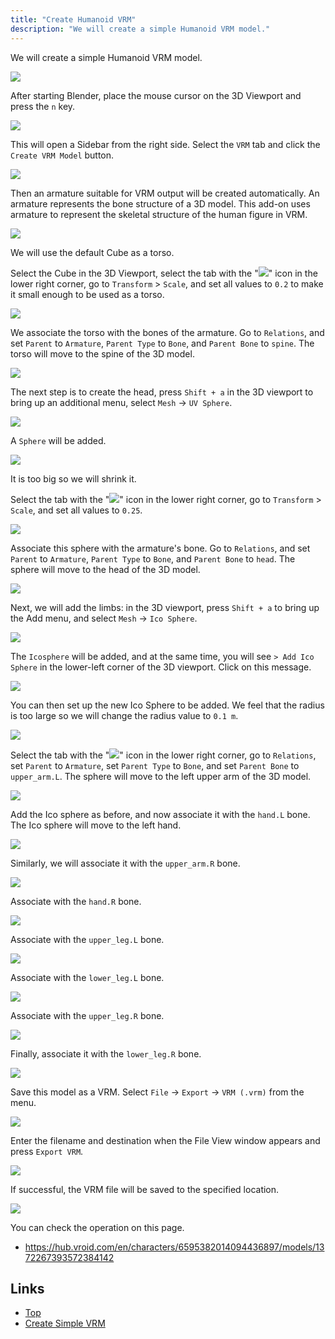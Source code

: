 ```yaml
---
title: "Create Humanoid VRM"
description: "We will create a simple Humanoid VRM model."
---
```


We will create a simple Humanoid VRM model.

![](/assets/images/humanoid.gif)

After starting Blender, place the mouse cursor on the 3D Viewport and press the
`n` key.

![](1.png)

This will open a Sidebar from the right side. Select the `VRM` tab and click the
`Create VRM Model` button.

![](2.png)

Then an armature suitable for VRM output will be created automatically. An
armature represents the bone structure of a 3D model. This add-on uses armature
to represent the skeletal structure of the human figure in VRM.

![](3.png)

We will use the default Cube as a torso.

Select the Cube in the 3D Viewport, select the tab with the
"![](/assets/images/object_property_tab_icon.png)" icon in the lower right
corner, go to `Transform` > `Scale`, and set all values to `0.2` to make it
small enough to be used as a torso.

![](4.png)

We associate the torso with the bones of the armature. Go to `Relations`, and
set `Parent` to `Armature`, `Parent Type` to `Bone`, and `Parent Bone` to
`spine`. The torso will move to the spine of the 3D model.

![](5.png)

The next step is to create the head, press `Shift + a` in the 3D viewport to
bring up an additional menu, select `Mesh` -> `UV Sphere`.

![](6.png)

A `Sphere` will be added.

![](7.png)

It is too big so we will shrink it.

Select the tab with the "![](/assets/images/object_property_tab_icon.png)" icon
in the lower right corner, go to `Transform` > `Scale`, and set all values to
`0.25`.

![](8.png)

Associate this sphere with the armature's bone. Go to `Relations`, and set
`Parent` to `Armature`, `Parent Type` to `Bone`, and `Parent Bone` to `head`.
The sphere will move to the head of the 3D model.

![](9.png)

Next, we will add the limbs: in the 3D viewport, press `Shift + a` to bring up
the Add menu, and select `Mesh` -> `Ico Sphere`.

![](10.png)

The `Icosphere` will be added, and at the same time, you will see
`> Add Ico Sphere` in the lower-left corner of the 3D viewport. Click on this
message.

![](11.png)

You can then set up the new Ico Sphere to be added. We feel that the radius is
too large so we will change the radius value to `0.1 m`.

![](12.png)

Select the tab with the "![](/assets/images/object_property_tab_icon.png)" icon
in the lower right corner, go to `Relations`, set `Parent` to `Armature`, set
`Parent Type` to `Bone`, and set `Parent Bone` to `upper_arm.L`. The sphere will
move to the left upper arm of the 3D model.

![](13.png)

Add the Ico sphere as before, and now associate it with the `hand.L` bone. The
Ico sphere will move to the left hand.

![](14.png)

Similarly, we will associate it with the `upper_arm.R` bone.

![](15.png)

Associate with the `hand.R` bone.

![](16.png)

Associate with the `upper_leg.L` bone.

![](17.png)

Associate with the `lower_leg.L` bone.

![](18.png)

Associate with the `upper_leg.R` bone.

![](19.png)

Finally, associate it with the `lower_leg.R` bone.

![](20.png)

Save this model as a VRM. Select `File` → `Export` → `VRM (.vrm)` from the menu.

![](21.png)

Enter the filename and destination when the File View window appears and press
`Export VRM`.

![](22.png)

If successful, the VRM file will be saved to the specified location.

![](/assets/images/humanoid.gif)

You can check the operation on this page.

- https://hub.vroid.com/en/characters/6595382014094436897/models/1372267393572384142

## Links

- [Top](../)
- [Create Simple VRM](../create-simple-vrm-from-scratch/)
